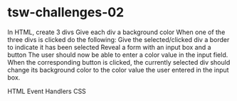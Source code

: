 # tsw-challenges-02
In HTML, create 3 divs
Give each div a background color
When one of the three divs is clicked do the following:
Give the selected/clicked div a border to indicate it has been selected
Reveal a form with an input box and a button
The user should now be able to enter a color value in the input field.
When the corresponding button is clicked, the currently selected div should change its background color to the color value the user entered in the input box.

HTML 
Event Handlers
CSS 
